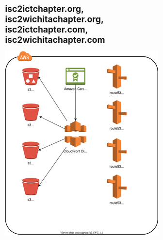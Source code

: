 # isc2ictchapter.org, isc2wichitachapter.org, isc2ictchapter.com, isc2wichitachapter.com

![](docs/diagram.svg)
